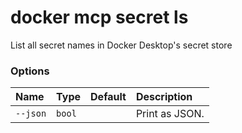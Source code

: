 # docker mcp secret ls

<!---MARKER_GEN_START-->
List all secret names in Docker Desktop's secret store

### Options

| Name     | Type   | Default | Description    |
|:---------|:-------|:--------|:---------------|
| `--json` | `bool` |         | Print as JSON. |


<!---MARKER_GEN_END-->

